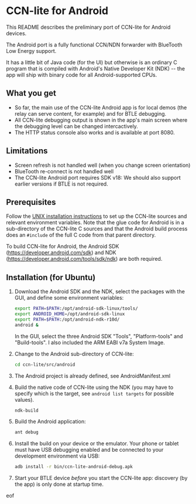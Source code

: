 # CCN-lite for Android

This README describes the preliminary port of CCN-lite for Android devices.

The Android port is a fully functional CCN/NDN forwarder with
BlueTooth Low Energy support.

It has a little bit of Java code (for the UI) but otherwise is an
ordinary C program that is compiled with Android's Native Developer
Kit (NDK) -- the app will ship with binary code for all
Android-supported CPUs.

## What you get

* So far, the main use of the CCN-lite Android app is for local demos (the relay can serve content, for example) and for BTLE debugging.
* All CCN-lite debugging output is shown in the app's main screen where the debugging level can be changed intercactively.
* The HTTP status console also works and is available at port 8080.

## Limitations

* Screen refresh is not handled well (when you change screen orientation)
* BlueTooth re-connect is not handled well
* The CCN-lite Android port requires SDK v18: We should also support earlier versions if BTLE is not required.

## Prerequisites

Follow the [UNIX installation instructions](README-unix.md) to set up
the CCN-lite sources and relevant environment variables. Note that the
glue code for Android is in a sub-directory of the CCN-lite C sources
and that the Android build process does an ```#include``` of the full
C code from that parent directory.

To build CCN-lite for Android, the Android SDK
(https://developer.android.com/sdk) and NDK
(https://developer.android.com/tools/sdk/ndk) are both required.

## Installation (for Ubuntu)

1.  Download the Android SDK and the NDK, select the packages with the
    GUI, and define some environment variables:

    ```bash
    export PATH=$PATH:/opt/android-sdk-linux/tools/
    export ANDROID_HOME=/opt/android-sdk-linux
    export PATH=$PATH:/opt/android-ndk-r10d/
    android &
    ```

    In the GUI, select the three Android SDK "Tools", "Platform-tools" and
    "Build-tools". I also included the ARM EABI v7a System Image.

2.  Change to the Android sub-directory of CCN-lite:

    ```bash
    cd ccn-lite/src/android
    ```

3.  The Android project is already defined, see AndroidManifest.xml

4.  Build the native code of CCN-lite using the NDK (you may have
    to specify which is the target, see ```android list targets```
    for possible values).

    ```bash
    ndk-build
    ```

5.  Build the Android application:

    ```bash
    ant debug
    ```

6.  Install the build on your device or the emulator. Your phone or tablet
    must have USB debugging enabled and be connected to your development
    environment via USB:

    ```bash
    adb install -r bin/ccn-lite-android-debug.apk
    ```

7.  Start your BTLE device *before* you start the CCN-lite app: discovery
    (by the app) is only done at startup time.

eof
